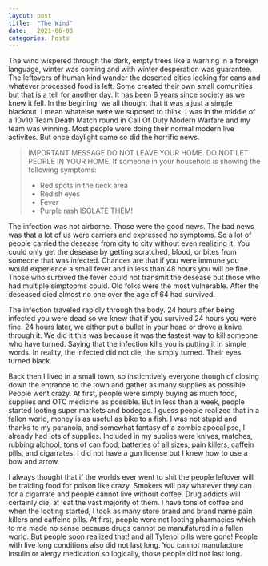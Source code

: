 ```yaml
---
layout: post
title:  "The Wind"
date:   2021-06-03 
categories: Posts
---
```


The wind wispered through the dark, empty trees like a warning in a foreign language, winter was coming and with winter desperation was guarantee. The leftovers of human kind wander the deserted cities looking for cans and whatever processed food is left. Some created their own small comunities but that is a tell for another day. It has been 6 years since society as we knew it fell. In the begining, we all thought that it was a just a simple blackout. I mean whatelse were we suposed to think. I was in the middle of a 10v10 Team Death Match round in Call Of Duty Modern Warfare and my team was winning. Most people were doing their normal modern live activites. But once daylight came so did the horrific news. 

> IMPORTANT MESSAGE
> DO NOT LEAVE YOUR HOME. DO NOT LET PEOPLE IN YOUR HOME. 
> If someone in your household is showing the following symptoms:
> * Red spots in the neck area
> * Redish eyes
> * Fever
> * Purple rash
> ISOLATE THEM!

The infection was not airborne. Those were the good news. The bad news was that a lot of us were carriers and expressed no symptoms. So a lot of people carried the desease from city to city without even realizing it. You could only get the desease by getting scratched, blood, or bites from someone that was infected. Chances are that if you were immune you would experience a small fever and in less than 48 hours you will be fine. Those who surbived the fever could not transmit the desease but those who had multiple simptopms could. Old folks were the most vulnerable. After the deseased died almost no one over the age of 64 had survived. 

The infection traveled rapidly through the body. 24 hours after being infected you were dead so we knew that if you survived 24 hours you were fine. 24 hours later, we either put a bullet in your head or drove a knive through it. We did it this was because it was the fastest way to kill someone who have turned. Saying that the infection kills you is putting it in simple words. In reality, the infected did not die, the simply turned. Their eyes turned black. 

Back then I lived in a small town, so insticntively everyone though of closing down the entrance to the town and gather as many supplies as possible. People went crazy. At first, people were simply buying as much food, supplies and OTC medicine as possible. But in less than a week, people started looting super markets and bodegas. I guess people realized that in a fallen world, money is as useful as bike to a fish. I was not stupid and thanks to my paranoia, and somewhat fantasy of a zombie apocalipse, I already had lots of supplies. Included in my suplies were knives, matches, rubbing alchool, tons of can food, batteries of all sizes, pain killers, caffein pills, and cigarrates. I did not have a gun license but I knew how to use a bow and arrow. 

I always thought that if the worlds ever went to shit the people leftover will be traiding food for poison like crazy. Smokers will pay whatever they can for a cigarrate and people cannot live without coffee. Drug addicts will certainly die, at leat the vast majority of them. I have tons of coffee and when the looting started, I took as many store brand and brand name pain killers and caffeine pills. At first, people were not looting pharmacies which to me made no sense because drugs cannot be manufatured in a fallen world. But people soon realized that! and all Tylenol pills were gone! People with live long conditions also did not last long. You cannot manufacture Insulin or alergy medication so logically, those people did not last long. 
